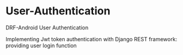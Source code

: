 # User-Authentication
DRF-Android User Authentication 

Implementing Jwt token authentication with Django REST framework: providing user login function

